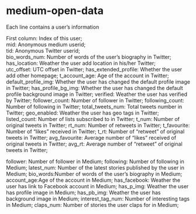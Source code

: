 # medium-open-data


Each line contains a user’s information

First column: Index of this user;<br>
mid: Anonymous medium userid;<br>
tid: Anonymous Twitter userid;<br>
bio_words_num: Number of words of the user’s biography in Twitter;<br>
has_location: Weather the user add location in his/her Twitter;<br>
utc_offset: UTC offset in Twitter;
has_extended_profile: Whether the user add other homepage;
t_account_age: Age of the account in Twitter;
default_profile_img: Whether the user has changed the default profile image in Twitter;
has_profile_bg_img: Whether the user has changed the default profile background image in Twitter; 
verified: Weather the user has verified by Twitter;
follower_count: Number of follower in Twitter;
following_count: Number of following in Twitter;
total_tweets_num: Total tweets number in Twitter;
geo_enabled: Weather the user has geo tags in Twitter;
listed_count: Number of lists subscribed to in Twitter;
t_num: Number of original tweets in Twitter;
rt_num: Number of retweets in Twitter;
t_favourite: Number of “likes” received in Twitter;
t_rt: Number of “retweet” of original tweets in Twitter;
avg_favourite: Average number of “likes” received of original tweets in Twitter;
avg_rt: Average number of “retweet” of original tweets in Twitter;

follower: Number of follower in Medium;
following: Number of following in Medium;
latest_num: Number of the latest stories published by the user in Medium;
bio_words:Number of words of the user’s biography in Medium;
account_age:Age of the account in Medium;
has_facebook: Weather the user has link to Facebook account in Medium;
has_p_img: Weather the user has profile image in Medium;
has_pb_img: Weather the user has background image in Medium;
interest_tag_num: Number of interesting tags in Medium;
claps_num: Number of stories the user claps for in Medium; 
